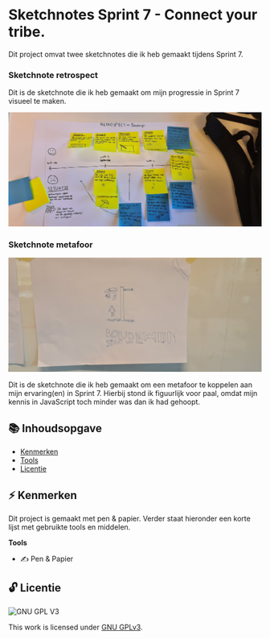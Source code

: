# Sketchnotes Sprint 7 - Connect your tribe.

Dit project omvat twee sketchnotes die ik heb gemaakt tijdens Sprint 7.

### Sketchnote retrospect

Dit is de sketchnote die ik heb gemaakt om mijn progressie in Sprint 7 visueel te maken.

![Schermafbeelding Sketchnotes](assets/20220303_122146.jpg)


### Sketchnote metafoor
![Schermafbeelding Sketchnotes](assets/20220303_122131%20(1).jpg)

Dit is de sketchnote die ik heb gemaakt om een metafoor te koppelen aan mijn ervaring(en) in Sprint 7. Hierbij stond ik figuurlijk voor paal, omdat mijn kennis in JavaScript toch minder was dan ik had gehoopt.

## 📚 Inhoudsopgave

* [Kenmerken](#kenmerken)
* [Tools](#tools)
* [Licentie](#licentie)

## ⚡ Kenmerken
Dit project is gemaakt met pen & papier. Verder staat hieronder een korte lijst met gebruikte tools en middelen.

**Tools**

- ✍ Pen & Papier

## 🔓 Licentie

![GNU GPL V3](https://www.gnu.org/graphics/gplv3-127x51.png)

This work is licensed under [GNU GPLv3](./LICENSE).
